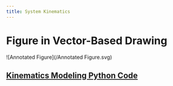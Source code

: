 ```yaml
---
title: System Kinematics
---
```


# Figure in Vector-Based Drawing

![Annotated Figure](/Annotated Figure.svg)

## [Kinematics Modeling Python Code](https://nbviewer.jupyter.org/github/cvignola95/cvignola95.github.io/blob/main/System%20Kinematics.ipynb)
